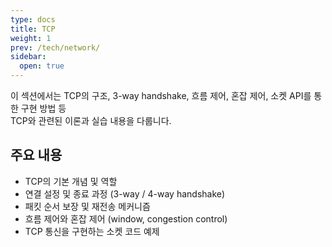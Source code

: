 ```yaml
---
type: docs
title: TCP
weight: 1
prev: /tech/network/
sidebar:
  open: true
---
```


이 섹션에서는 TCP의 구조, 3-way handshake, 흐름 제어, 혼잡 제어, 소켓 API를 통한 구현 방법 등  
TCP와 관련된 이론과 실습 내용을 다룹니다.

## 주요 내용

- TCP의 기본 개념 및 역할
- 연결 설정 및 종료 과정 (3-way / 4-way handshake)
- 패킷 순서 보장 및 재전송 메커니즘
- 흐름 제어와 혼잡 제어 (window, congestion control)
- TCP 통신을 구현하는 소켓 코드 예제
